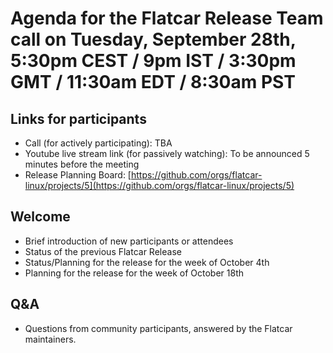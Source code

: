# Agenda for the Flatcar Release Team call on Tuesday, September 28th, 5:30pm CEST / 9pm IST / 3:30pm GMT / 11:30am EDT / 8:30am PST

## Links for participants
- Call (for actively participating): TBA
- Youtube live stream link (for passively watching): To be announced 5 minutes before the meeting
- Release Planning Board: [https://github.com/orgs/flatcar-linux/projects/5](https://github.com/orgs/flatcar-linux/projects/5)

## Welcome
- Brief introduction of new participants or attendees
- Status of the previous Flatcar Release
- Status/Planning for the release for the week of October 4th
- Planning for the release for the week of October 18th

## Q&A
- Questions from community participants, answered by the Flatcar maintainers.
